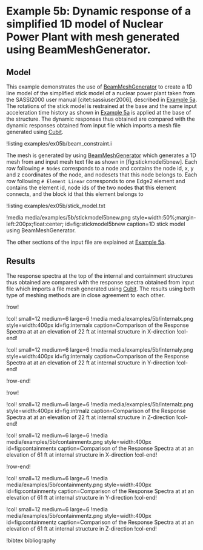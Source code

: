 # Example 5b: Dynamic response of a simplified 1D model of Nuclear Power Plant  with mesh generated using BeamMeshGenerator.

## Model

This example demonstrates the use of [BeamMeshGenerator](source/index.md) to create a 1D line model of the simplified stick model of a nuclear power plant taken from the SASSI2000 user manual [citet:sassiuser2006], described in [Example 5a](examples/example5a). The rotations of the stick model is restrained at the base and the same input acceleration time history as shown in [Example 5a](examples/example5a) is applied at the base of the structure. The  dynamic responses thus obtained are compared with the dynamic responses obtained from input file which imports a mesh file generated using [Cubit](https://cubit.sandia.gov/).


!listing examples/ex05b/beam_constraint.i

The mesh is generated by using [BeamMeshGenerator](source/index.md) which generates a 1D mesh from and input mesh text file as shown in [fig:stickmodel5bnew]. Each row following `# Nodes` corresponds to a node and contains the node id, x, y and z coordinates of the node, and nodesets that this node belongs to. Each row following `# Element Linear` corresponds to one Edge2 element and contains the element id, node ids of the two nodes that this element connects, and the block id that this element belongs to

!listing examples/ex05b/stick_model.txt

!media media/examples/5b/stickmodel5bnew.png
       style=width:50%;margin-left:200px;float:center;
       id=fig:stickmodel5bnew
       caption=1D stick model using BeamMeshGenerator.

The other sections of the input file are explained at [Example 5a](examples/example5a).

## Results

The response spectra at the top of the internal and containment structures thus obtained are compared with the response spectra obtained from input file which imports a file mesh generated using [Cubit](https://cubit.sandia.gov/). The results using both type of meshing methods are in close agreement to each other.

!row!

!col! small=12 medium=6 large=6
!media media/examples/5b/internalx.png
       style=width:400px id=fig:internalx
       caption=Comparison of the Response Spectra at at an elevation of 22 ft at internal structure in X-direction
!col-end!

!col! small=12 medium=6 large=6
!media media/examples/5b/internaly.png
       style=width:400px id=fig:internaly
       caption=Comparison of the Response Spectra at at an elevation of 22 ft at internal structure in Y-direction
!col-end!

!row-end!

!row!

!col! small=12 medium=6 large=6
!media media/examples/5b/internalz.png
       style=width:400px id=fig:intrnalz
       caption=Comparison of the Response Spectra at at an elevation of 22 ft at internal structure in Z-direction
!col-end!

!col! small=12 medium=6 large=6
!media media/examples/5b/containmentx.png
       style=width:400px id=fig:containmentx
       caption=Comparison of the Response Spectra at at an elevation of 61 ft at internal structure in X-direction
!col-end!

!row-end!

!col! small=12 medium=6 large=6
!media media/examples/5b/containmenty.png
       style=width:400px id=fig:containmenty
       caption=Comparison of the Response Spectra at at an elevation of 61 ft at internal structure in Y-direction
!col-end!

!col! small=12 medium=6 large=6
!media media/examples/5b/containmentz.png
       style=width:400px id=fig:containmentz
       caption=Comparison of the Response Spectra at at an elevation of 61 ft at internal structure in Z-direction
!col-end!

!bibtex bibliography
